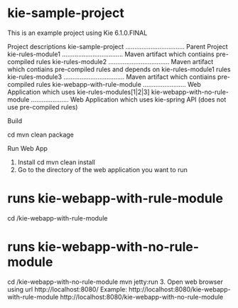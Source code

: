 # kie-sample-project

This is an example project using Kie 6.1.0.FINAL

Project descriptions
kie-sample-project ................................. Parent Project
kie-rules-module1 .................................. Maven artifact which contiains pre-compiled rules
kie-rules-module2 .................................. Maven artifact which contiains pre-compiled rules and depends on kie-rules-module1 rules
kie-rules-module3 .................................. Maven artifact which contiains pre-compiled rules
kie-webapp-with-rule-module ........................ Web Application which uses kie-rules-modules[1|2|3]
kie-webapp-with-no-rule-module ..................... Web Application which uses kie-spring API (does not use pre-compiled rules)

Build

 cd <project directory> 
 mvn clean package

Run Web App

1. Install
 cd <project directory>
 mvn clean install
2. Go to the directory of the web application you want to run
 # runs kie-webapp-with-rule-module   
 cd <project directory>/kie-webapp-with-rule-module
 # runs kie-webapp-with-no-rule-module
 cd <project directory>/kie-webapp-with-no-rule-module
 mvn jetty:run
3. Open web browser using url http://localhost:8080/<web app artifact name>
 Example:
   http://localhost:8080/kie-webapp-with-rule-module
   http://localhost:8080/kie-webapp-with-no-rule-module
    
  
 
